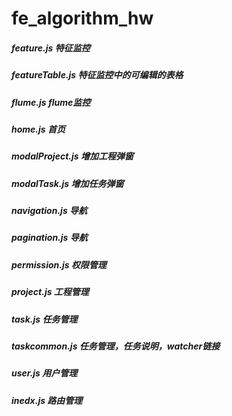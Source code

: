 # fe_algorithm_hw

##### feature.js 特征监控
##### featureTable.js 特征监控中的可编辑的表格
##### flume.js flume监控
##### home.js 首页
##### modalProject.js 增加工程弹窗
##### modalTask.js 增加任务弹窗
##### navigation.js 导航
##### pagination.js 导航
##### permission.js 权限管理
##### project.js 工程管理
##### task.js 任务管理
##### taskcommon.js 任务管理，任务说明，watcher链接
##### user.js 用户管理

##### inedx.js 路由管理